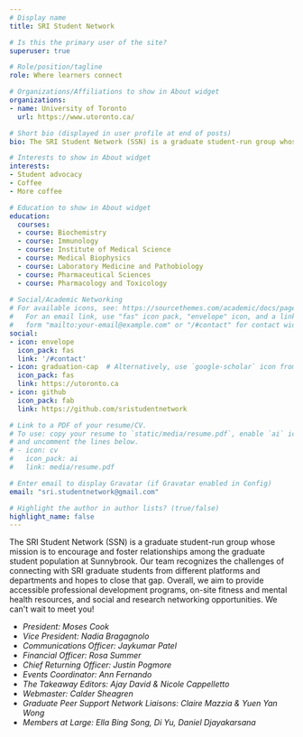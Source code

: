 ```yaml
---
# Display name
title: SRI Student Network

# Is this the primary user of the site?
superuser: true

# Role/position/tagline
role: Where learners connect

# Organizations/Affiliations to show in About widget
organizations:
- name: University of Toronto
  url: https://www.utoronto.ca/

# Short bio (displayed in user profile at end of posts)
bio: The SRI Student Network (SSN) is a graduate student-run group whose mission is to encourage and foster relationships amongst the SRI learner community.

# Interests to show in About widget
interests:
- Student advocacy
- Coffee
- More coffee

# Education to show in About widget
education:
  courses:
  - course: Biochemistry
  - course: Immunology
  - course: Institute of Medical Science
  - course: Medical Biophysics
  - course: Laboratory Medicine and Pathobiology
  - course: Pharmaceutical Sciences
  - course: Pharmacology and Toxicology
 
# Social/Academic Networking
# For available icons, see: https://sourcethemes.com/academic/docs/page-builder/#icons
#   For an email link, use "fas" icon pack, "envelope" icon, and a link in the
#   form "mailto:your-email@example.com" or "/#contact" for contact widget.
social:
- icon: envelope
  icon_pack: fas
  link: '/#contact'
- icon: graduation-cap  # Alternatively, use `google-scholar` icon from `ai` icon pack
  icon_pack: fas
  link: https://utoronto.ca
- icon: github
  icon_pack: fab
  link: https://github.com/sristudentnetwork

# Link to a PDF of your resume/CV.
# To use: copy your resume to `static/media/resume.pdf`, enable `ai` icons in `params.toml`, 
# and uncomment the lines below.
# - icon: cv
#   icon_pack: ai
#   link: media/resume.pdf

# Enter email to display Gravatar (if Gravatar enabled in Config)
email: "sri.studentnetwork@gmail.com"

# Highlight the author in author lists? (true/false)
highlight_name: false
---
```

The SRI Student Network (SSN) is a graduate student-run group whose mission is to encourage and foster relationships among the graduate student population at Sunnybrook. Our team recognizes the challenges of connecting with SRI graduate students from different platforms and departments and hopes to close that gap. Overall, we aim to provide accessible professional development programs, on-site fitness and mental health resources, and social and research networking opportunities. We can't wait to meet you!

- *President: Moses Cook*
- *Vice President: Nadia Bragagnolo*
- *Communications Officer: Jaykumar Patel*
- *Financial Officer: Rosa Summer* 
- *Chief Returning Officer: Justin Pogmore*
- *Events Coordinator: Ann Fernando*
- *The Takeaway Editors: Ajay David & Nicole Cappelletto*
- *Webmaster: Calder Sheagren*
- *Graduate Peer Support Network Liaisons: Claire Mazzia & Yuen Yan Wong*
- *Members at Large: Ella Bing Song, Di Yu, Daniel Djayakarsana*
